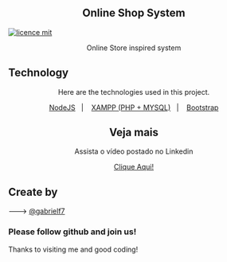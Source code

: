 <div align="center">
  
  <h2>Online Shop System</h2>
  
</div>

[![licence mit](https://img.shields.io/badge/licence-MIT-green.svg)](https://github.com/gabrielf7/online_shop_system/blob/master/LICENSE)

<div align="center">
  
  <p> Online Store inspired system</p>
  
</div>

## Technology 

<div align="center">
  
  <p> Here are the technologies used in this project. </p>
  
</div>
 
<p align="center">
  <a href="https://nodejs.org/en/download/">NodeJS</a>&nbsp;&nbsp;&nbsp;|&nbsp;&nbsp;&nbsp;
  <a href="https://www.apachefriends.org/index.html">XAMPP (PHP + MYSQL)</a>&nbsp;&nbsp;&nbsp;|&nbsp;&nbsp;&nbsp;
  <a href="https://getbootstrap.com/docs/4.5/getting-started/introduction/">Bootstrap</a>
</p>

<div align="center">
  
  <h2>Veja mais</h2>
  
  <p>Assista o vídeo postado no Linkedin</p>
  
  <a href="https://www.linkedin.com/posts/activity-6712891914221322240-Yfdd" target="_blank" alt="Link para o Linkedin sobre o projeto">Clique Aqui!</a>

</div>


## Create by 

---> [@gabrielf7](https://github.com/gabrielf7)

### Please follow github and join us!
Thanks to visiting me and good coding!
